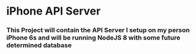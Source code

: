 # iPhone API Server

### This Project will contain the API Server I setup on my person iPhone 6s and will be running NodeJS 8 with some future determined database
